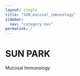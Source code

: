 ```yaml
---
layout: single
title: "SUN_mucosal_immunology"
sidebar:
  nav: "category-nav"
permalink: /
---
```


# SUN PARK

Mucosal Immunology
